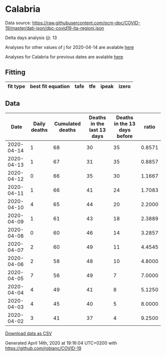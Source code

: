 # Calabria

Data source: https://raw.githubusercontent.com/pcm-dpc/COVID-19/master/dati-json/dpc-covid19-ita-regioni.json

Delta days analysis (j): 13

Analyses for other values of j for 2020-04-14 are avalable [here](../2020-04-14/README.md)

Analyses for Calabria for previous dates are avalable [here](../README.md)

## Fitting 
|fit type|best fit equation|tafe|tfe|ipeak|izero|
|-------|-----|--------|------|---|---|

## Data
|Date|Daily deaths|Cumulated deaths|Deaths in the last 13 days|Deaths in the 13 days before|ratio|
|----|----------|-----------|-------|--------------------|-----|
|2020-04-14|1|68|30|35|0.8571|
|2020-04-13|1|67|31|35|0.8857|
|2020-04-12|0|66|35|30|1.1667|
|2020-04-11|1|66|41|24|1.7083|
|2020-04-10|4|65|44|20|2.2000|
|2020-04-09|1|61|43|18|2.3889|
|2020-04-08|0|60|46|14|3.2857|
|2020-04-07|2|60|49|11|4.4545|
|2020-04-06|2|58|48|10|4.8000|
|2020-04-05|7|56|49|7|7.0000|
|2020-04-04|4|49|41|8|5.1250|
|2020-04-03|4|45|40|5|8.0000|
|2020-04-02|3|41|37|4|9.2500|

[Download data as CSV](COVID-19_calabria_j13_2020-04-14.csv)

Generated April 14th, 2020 at 19:16:04 UTC+0200 with https://github.com/robianc/COVID-19
